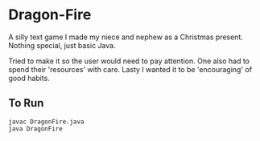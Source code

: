 # Dragon-Fire

A silly text game I made my niece and nephew as a Christmas present. Nothing special, just basic Java.  

Tried to make it so the user would need to pay attention. One also had to spend their 'resources' with care. Lasty I wanted it to be 'encouraging' of good habits.


## To Run
```
javac DragonFire.java
java DragonFire
```
